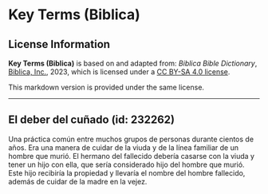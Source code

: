 # Key Terms (Biblica)

## License Information

**Key Terms (Biblica)** is based on and adapted from: _Biblica Bible Dictionary_, [Biblica, Inc.](https://www.biblica.com/), 2023, which is licensed under a [CC BY-SA 4.0 license](https://creativecommons.org/licenses/by-sa/4.0/legalcode.en).

This markdown version is provided under the same license.



--------------------------------

## El deber del cuñado (id: 232262)

Una práctica común entre muchos grupos de personas durante cientos de años. Era una manera de cuidar de la viuda y de la línea familiar de un hombre que murió. El hermano del fallecido debería casarse con la viuda y tener un hijo con ella, que sería considerado hijo del hombre que murió. Este hijo recibiría la propiedad y llevaría el nombre del hombre fallecido, además de cuidar de la madre en la vejez.


